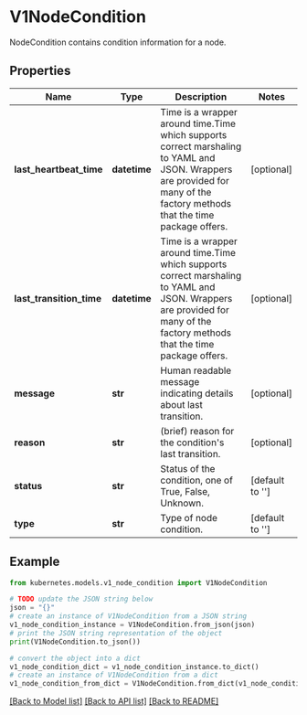 # V1NodeCondition

NodeCondition contains condition information for a node.

## Properties

Name | Type | Description | Notes
------------ | ------------- | ------------- | -------------
**last_heartbeat_time** | **datetime** | Time is a wrapper around time.Time which supports correct marshaling to YAML and JSON.  Wrappers are provided for many of the factory methods that the time package offers. | [optional] 
**last_transition_time** | **datetime** | Time is a wrapper around time.Time which supports correct marshaling to YAML and JSON.  Wrappers are provided for many of the factory methods that the time package offers. | [optional] 
**message** | **str** | Human readable message indicating details about last transition. | [optional] 
**reason** | **str** | (brief) reason for the condition&#39;s last transition. | [optional] 
**status** | **str** | Status of the condition, one of True, False, Unknown. | [default to '']
**type** | **str** | Type of node condition. | [default to '']

## Example

```python
from kubernetes.models.v1_node_condition import V1NodeCondition

# TODO update the JSON string below
json = "{}"
# create an instance of V1NodeCondition from a JSON string
v1_node_condition_instance = V1NodeCondition.from_json(json)
# print the JSON string representation of the object
print(V1NodeCondition.to_json())

# convert the object into a dict
v1_node_condition_dict = v1_node_condition_instance.to_dict()
# create an instance of V1NodeCondition from a dict
v1_node_condition_from_dict = V1NodeCondition.from_dict(v1_node_condition_dict)
```
[[Back to Model list]](../README.md#documentation-for-models) [[Back to API list]](../README.md#documentation-for-api-endpoints) [[Back to README]](../README.md)


